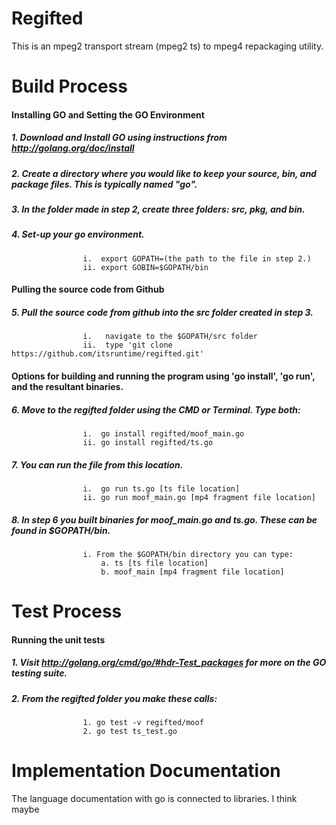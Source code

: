 Regifted
========

This is an mpeg2 transport stream (mpeg2 ts) to mpeg4 repackaging utility.

Build Process  
=============  

#### Installing GO and Setting the GO Environment
##### 1. Download and Install GO using instructions from http://golang.org/doc/install
##### 2. Create a directory where you would like to keep your source, bin, and package files. This is typically named "go".
##### 3. In the folder made in step 2, create three folders: src, pkg, and bin.
##### 4. Set-up your go environment.
 					i.  export GOPATH=(the path to the file in step 2.)
 					ii. export GOBIN=$GOPATH/bin

#### Pulling the source code from Github
##### 5. Pull the source code from github into the src folder created in step 3.
					i.   navigate to the $GOPATH/src folder
					ii.  type 'git clone https://github.com/itsruntime/regifted.git'

#### Options for building and running the program using 'go install', 'go run', and the resultant binaries.
##### 6.  Move to the regifted folder using the CMD or Terminal. Type both:
					i.  go install regifted/moof_main.go
					ii. go install regifted/ts.go
##### 7.  You can run the file from this location.
					i.  go run ts.go [ts file location]
					ii. go run moof_main.go [mp4 fragment file location]
##### 8. In step 6 you built binaries for moof_main.go and ts.go. These can be found in $GOPATH/bin.
					i. From the $GOPATH/bin directory you can type:
						a. ts [ts file location]
						b. moof_main [mp4 fragment file location]

Test Process  
============  
#### Running the unit tests
##### 1. Visit http://golang.org/cmd/go/#hdr-Test_packages for more on the GO testing suite.
##### 2. From the regifted folder you make these calls:
					1. go test -v regifted/moof
					2. go test ts_test.go


Implementation Documentation  
============================  
The language documentation with go is connected to libraries. I think maybe 

